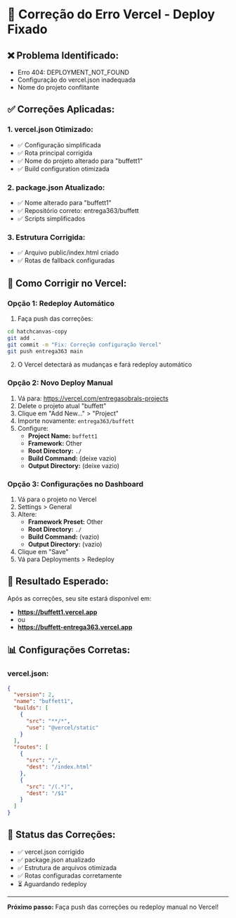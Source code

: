 # 🔧 Correção do Erro Vercel - Deploy Fixado

## ❌ **Problema Identificado:**
- Erro 404: DEPLOYMENT_NOT_FOUND
- Configuração do vercel.json inadequada
- Nome do projeto conflitante

## ✅ **Correções Aplicadas:**

### 1. **vercel.json Otimizado:**
- ✅ Configuração simplificada
- ✅ Rota principal corrigida
- ✅ Nome do projeto alterado para "buffett1"
- ✅ Build configuration otimizada

### 2. **package.json Atualizado:**
- ✅ Nome alterado para "buffett1"
- ✅ Repositório correto: entrega363/buffett
- ✅ Scripts simplificados

### 3. **Estrutura Corrigida:**
- ✅ Arquivo public/index.html criado
- ✅ Rotas de fallback configuradas

## 🚀 **Como Corrigir no Vercel:**

### **Opção 1: Redeploy Automático**
1. Faça push das correções:
```bash
cd hatchcanvas-copy
git add .
git commit -m "Fix: Correção configuração Vercel"
git push entrega363 main
```

2. O Vercel detectará as mudanças e fará redeploy automático

### **Opção 2: Novo Deploy Manual**
1. Vá para: https://vercel.com/entregasobrals-projects
2. Delete o projeto atual "buffett"
3. Clique em "Add New..." > "Project"
4. Importe novamente: `entrega363/buffett`
5. Configure:
   - **Project Name:** `buffett1`
   - **Framework:** Other
   - **Root Directory:** `./`
   - **Build Command:** (deixe vazio)
   - **Output Directory:** (deixe vazio)

### **Opção 3: Configurações no Dashboard**
1. Vá para o projeto no Vercel
2. Settings > General
3. Altere:
   - **Framework Preset:** Other
   - **Root Directory:** `./`
   - **Build Command:** (vazio)
   - **Output Directory:** (vazio)
4. Clique em "Save"
5. Vá para Deployments > Redeploy

## 🎯 **Resultado Esperado:**
Após as correções, seu site estará disponível em:
- **https://buffett1.vercel.app**
- ou
- **https://buffett-entrega363.vercel.app**

## 📊 **Configurações Corretas:**

### **vercel.json:**
```json
{
  "version": 2,
  "name": "buffett1",
  "builds": [
    {
      "src": "**/*",
      "use": "@vercel/static"
    }
  ],
  "routes": [
    {
      "src": "/",
      "dest": "/index.html"
    },
    {
      "src": "/(.*)",
      "dest": "/$1"
    }
  ]
}
```

## 🔄 **Status das Correções:**
- ✅ vercel.json corrigido
- ✅ package.json atualizado
- ✅ Estrutura de arquivos otimizada
- ✅ Rotas configuradas corretamente
- ⏳ Aguardando redeploy

---

**Próximo passo:** Faça push das correções ou redeploy manual no Vercel!